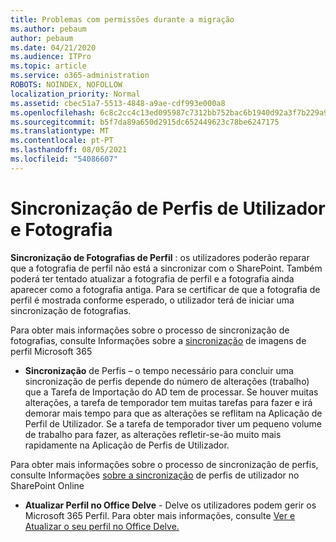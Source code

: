 ```yaml
---
title: Problemas com permissões durante a migração
ms.author: pebaum
author: pebaum
ms.date: 04/21/2020
ms.audience: ITPro
ms.topic: article
ms.service: o365-administration
ROBOTS: NOINDEX, NOFOLLOW
localization_priority: Normal
ms.assetid: cbec51a7-5513-4848-a9ae-cdf993e000a8
ms.openlocfilehash: 6c8c2cc4c13ed095987c7312bb752bac6b1940d92a3f7b229a99787273cb4883
ms.sourcegitcommit: b5f7da89a650d2915dc652449623c78be6247175
ms.translationtype: MT
ms.contentlocale: pt-PT
ms.lasthandoff: 08/05/2021
ms.locfileid: "54086607"
---
```

# <a name="user-profile-and-photo-synchronization"></a>Sincronização de Perfis de Utilizador e Fotografia

 **Sincronização de Fotografias de Perfil** : os utilizadores poderão reparar que a fotografia de perfil não está a sincronizar com o SharePoint. Também poderá ter tentado atualizar a fotografia de perfil e a fotografia ainda aparecer como a fotografia antiga. Para se certificar de que a fotografia de perfil é mostrada conforme esperado, o utilizador terá de iniciar uma sincronização de fotografias. 
  
Para obter mais informações sobre o processo de sincronização de fotografias, consulte Informações sobre a [sincronização](https://go.microsoft.com/fwlink/?linkid=2022634) de imagens de perfil Microsoft 365
  
- **Sincronização** de Perfis – o tempo necessário para concluir uma sincronização de perfis depende do número de alterações (trabalho) que a Tarefa de Importação do AD tem de processar. Se houver muitas alterações, a tarefa de temporador tem muitas tarefas para fazer e irá demorar mais tempo para que as alterações se reflitam na Aplicação de Perfil de Utilizador. Se a tarefa de temporador tiver um pequeno volume de trabalho para fazer, as alterações refletir-se-ão muito mais rapidamente na Aplicação de Perfis de Utilizador. 
  
Para obter mais informações sobre o processo de sincronização de perfis, consulte Informações [sobre a sincronização](https://go.microsoft.com/fwlink/?linkid=2022639) de perfis de utilizador no SharePoint Online
    
- **Atualizar Perfil no Office Delve** - Delve os utilizadores podem gerir os Microsoft 365 Perfil. Para obter mais informações, consulte [Ver e Atualizar o seu perfil no Office Delve.](https://support.office.com/article/View-and-update-your-profile-in-Office-Delve-4e84343b-eedf-45a1-aeb9-8627ccca14ba)
    


